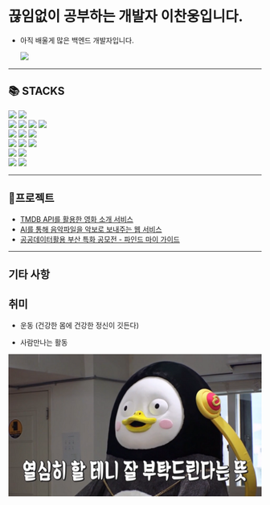 # 끊임없이 공부하는 개발자 이찬웅입니다.

- 아직 배울게 많은 백엔드 개발자입니다.
  
  <div>
    <a href="https://woooong0114.tistory.com/">
      <img src="https://img.shields.io/badge/TISTORY-000000?style={스타일}&logo=TISTORY&logoColor={로고 색깔}"/>
    </a>
  </div>

---

## 📚 STACKS

<div>
  <img src="https://img.shields.io/badge/Java-007396?style=for-the-badge&logo=java&logoColor=white">
  <img src="https://img.shields.io/badge/python-3776AB?style=for-the-badge&logo=python&logoColor=white">
  </br>
  <img src="https://img.shields.io/badge/html5-E34F26?style=for-the-badge&logo=html5&logoColor=white"> 
  <img src="https://img.shields.io/badge/css-1572B6?style=for-the-badge&logo=css3&logoColor=white"> 
  <img src="https://img.shields.io/badge/javascript-F7DF1E?style=for-the-badge&logo=javascript&logoColor=black"> 
  <img src="https://img.shields.io/badge/jquery-0769AD?style=for-the-badge&logo=jquery&logoColor=white">
  </br>
  <img src="https://img.shields.io/badge/oracle-F80000?style=for-the-badge&logo=oracle&logoColor=white"> 
  <img src="https://img.shields.io/badge/mysql-4479A1?style=for-the-badge&logo=mysql&logoColor=white"> 
  <img src="https://img.shields.io/badge/mariaDB-003545?style=for-the-badge&logo=mariaDB&logoColor=white"> 
  </br>
  <img src="https://img.shields.io/badge/react-61DAFB?style=for-the-badge&logo=react&logoColor=black"> 
  <img src="https://img.shields.io/badge/vue.js-4FC08D?style=for-the-badge&logo=vue.js&logoColor=white">
  <img src="https://img.shields.io/badge/node.js-339933?style=for-the-badge&logo=Node.js&logoColor=white">
  </br>
  <img src="https://img.shields.io/badge/spring-6DB33F?style=for-the-badge&logo=spring&logoColor=white">
  <img src="https://img.shields.io/badge/django-092E20?style=for-the-badge&logo=django&logoColor=white">
  </br>
  <img src="https://img.shields.io/badge/github-181717?style=for-the-badge&logo=github&logoColor=white">
  <img src="https://img.shields.io/badge/git-F05032?style=for-the-badge&logo=git&logoColor=white">
</div>

---

## 📑프로젝트

- [TMDB API를 활용한 영화 소개 서비스](https://github.com/chanwoong114/TMDB_Project)
- [AI를 통해 음악파일을 악보로 보내주는 웹 서비스](https://github.com/chanwoong114/BTS-AI-Project)
- [공공데이터활용 부산 특화 공모전 - 파인드 마이 가이드](https://github.com/FindMyGuide/BackEnd)

---

## 기타 사항

## 취미

- 운동 (건강한 몸에 건강한 정신이 깃든다)

- 사람만나는 활동

![이미지](잘부탁해.png)
